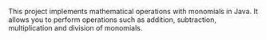 This project implements mathematical operations with monomials in Java. It allows you to perform operations such as addition, subtraction, multiplication and division of monomials.
